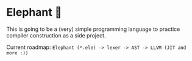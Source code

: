 # Elephant 🐘

This is going to be a (very) simple programming language to practice compiler construction as a side project.

Current roadmap: `Elephant (*.ele) -> lexer -> AST -> LLVM (JIT and more :))`
